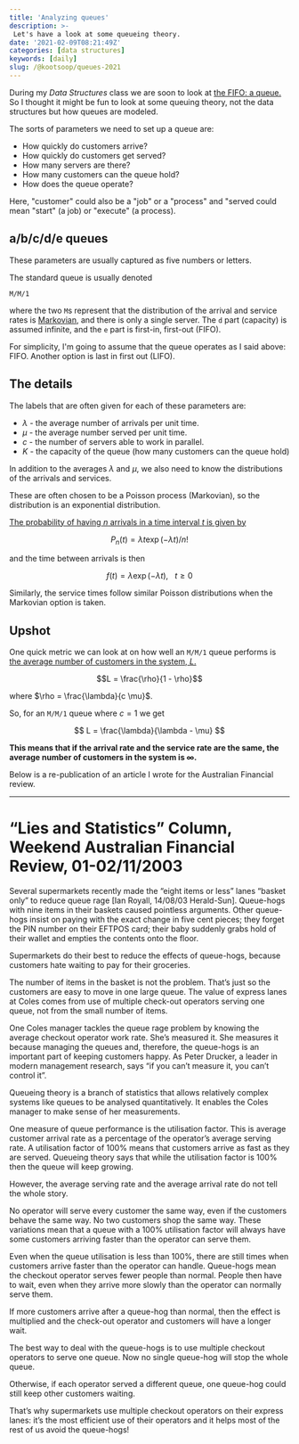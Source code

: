 ```yaml
---
title: 'Analyzing queues'
description: >-
 Let's have a look at some queueing theory.
date: '2021-02-09T08:21:49Z'
categories: [data structures]
keywords: [daily]
slug: /@kootsoop/queues-2021
---
```

During my *Data Structures* class we are soon to look at [the FIFO: a queue.](https://www.interviewbit.com/tutorial/queue-implementation-details/#queue-implementation-details)  So I thought it might be fun to look at some queuing theory, not the data structures but how queues are modeled.

The sorts of parameters we need to set up a queue are:

 * How quickly do customers arrive?
 * How quickly do customers get served?
 * How many servers are there?
 * How many customers can the queue hold?
 * How does the queue operate?

Here, "customer" could also be a "job" or a "process" and "served could mean "start" (a job) or "execute" (a process).

## a/b/c/d/e queues

These parameters are usually captured as five numbers or letters.

The standard queue is usually denoted 

	M/M/1  

where the two `M`s represent that the distribution of the arrival and service rates is [Markovian](https://en.wikipedia.org/wiki/Markovian_arrival_process), and there is only a single server.  The `d` part (capacity) is assumed infinite, and the `e` part is first-in, first-out (FIFO).

For simplicity, I'm going to assume that the queue operates as I said above: FIFO. Another option is last in first out (LIFO). 

## The details 

The labels that are often given for each of these parameters are:

* $\lambda$ - the average number of arrivals per unit time.
* $\mu$ - the average number served per unit time.
* $c$ - the number of servers able to work in parallel.
* $K$ - the capacity of the queue (how many customers can the queue hold)

In addition to the averages $\lambda$ and $\mu$, we also need to know the distributions of the arrivals and services.

These are often chosen to be a Poisson process (Markovian), so the distribution is an exponential distribution. 

[The probability of having $n$ arrivals in a time interval $t$ is given by](https://virtuaq.com/blog/2017-11-23-basics-of-queuing-theory)

$$P_n(t) = \lambda t \exp(-\lambda t) / n!$$

and the time between arrivals is then

$$f(t) = \lambda \exp(-\lambda t), \ \ \ t \ge 0 $$

Similarly, the service times follow similar Poisson distributions when the Markovian option is taken.

## Upshot

One quick metric we can look at on how well an `M/M/1` queue performs is [the average number of customers in the system, $L$.](http://www.mathcs.emory.edu/~cheung/Courses/558/Syllabus/00/queueing/queue-length.html)

$$L = \frac{\rho}{1 - \rho}$$

where $\rho = \frac{\lambda}{c \mu}$.

So, for an `M/M/1` queue where $c = 1$ we get

$$ L = \frac{\lambda}{\lambda - \mu} $$

**This means that if the arrival rate and the service rate are the same, the average number of customers in the system is $\infty$.**

Below is a re-publication of an article I wrote for the Australian Financial review.

---

# “Lies and Statistics” Column, Weekend Australian Financial Review, 01-02/11/2003

Several supermarkets recently made the “eight items or less” lanes “basket
only” to reduce queue rage [Ian Royall, 14/08/03 Herald-Sun]. Queue-hogs with
nine items in their baskets caused pointless arguments.
Other queue-hogs insist on paying with the exact change in five cent pieces;
they forget the PIN number on their EFTPOS card; their baby suddenly grabs hold
of their wallet and empties the contents onto the floor.

Supermarkets do their best to reduce the effects of queue-hogs, because
customers hate waiting to pay for their groceries.

The number of items in the basket is not the problem. That’s just so the
customers are easy to move in one large queue. The value of express lanes at
Coles comes from use of multiple check-out operators serving one queue, not
from the small number of items.

One Coles manager tackles the queue rage problem by knowing the average
checkout operator work rate. She’s measured it. She measures it because
managing the queues and, therefore, the queue-hogs is an important part of
keeping customers happy. As Peter Drucker, a leader in modern management
research, says “if you can’t measure it, you can’t control it”.

Queueing theory is a branch of statistics that allows relatively complex
systems like queues to be analysed quantitatively. It enables the Coles
manager to make sense of her measurements.

One measure of queue performance is the utilisation factor. This is average
customer arrival rate as a percentage of the operator’s average serving rate. A
utilisation factor of 100% means that customers arrive as fast as they are
served. Queueing theory says that while the utilisation factor is 100% then the
queue will keep growing.

However, the average serving rate and the average arrival rate do not tell the
whole story.

No operator will serve every customer the same way, even if the customers
behave the same way. No two customers shop the same way. These variations mean
that a queue with a 100% utilisation factor will always have some customers
arriving faster than the operator can serve them.

Even when the queue utilisation is less than 100%, there are still times when
customers arrive faster than the operator can handle. Queue-hogs mean the
checkout operator serves fewer people than normal. People then have to wait,
even when they arrive more slowly than the operator can normally serve them.

If more customers arrive after a queue-hog than normal, then the effect is
multiplied and the check-out operator and customers will have a longer wait.

The best way to deal with the queue-hogs is to use multiple checkout operators
to serve one queue. Now no single queue-hog will stop the whole queue.

Otherwise, if each operator served a different queue, one queue-hog could still
keep other customers waiting.

That’s why supermarkets use multiple checkout operators on their express lanes:
it’s the most efficient use of their operators and it helps most of the rest of
us avoid the queue-hogs!
